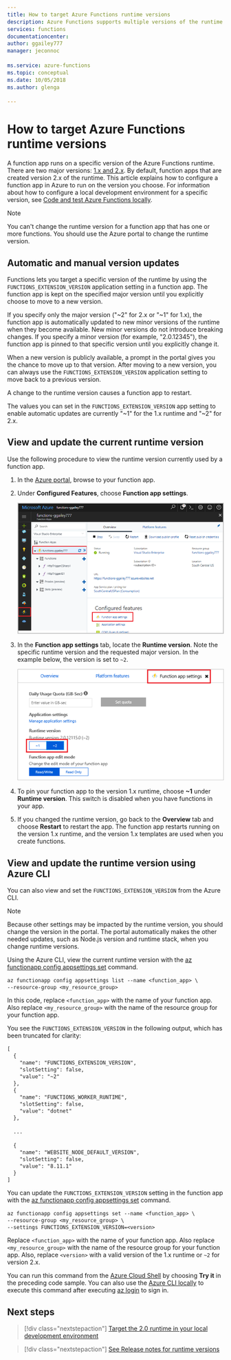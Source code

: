 ```yaml
---
title: How to target Azure Functions runtime versions
description: Azure Functions supports multiple versions of the runtime. Learn how to specify the runtime version of a function app hosted in Azure.
services: functions
documentationcenter: 
author: ggailey777
manager: jeconnoc

ms.service: azure-functions
ms.topic: conceptual
ms.date: 10/05/2018
ms.author: glenga

---
```

# How to target Azure Functions runtime versions

A function app runs on a specific version of the Azure Functions runtime. There are two major versions: [1.x and 2.x](functions-versions.md). By default, function apps that are created version 2.x of the runtime. This article explains how to configure a function app in Azure to run on the version you choose. For information about how to configure a local development environment for a specific version, see [Code and test Azure Functions locally](functions-run-local.md).

> [!NOTE]
> You can't change the runtime version for a function app that has one or more functions. You should use the Azure portal to change the runtime version.

## Automatic and manual version updates

Functions lets you target a specific version of the runtime by using the `FUNCTIONS_EXTENSION_VERSION` application setting in a function app. The function app is kept on the specified major version until you explicitly choose to move to a new version.

If you specify only the major version ("~2" for 2.x or "~1" for 1.x), the function app is automatically updated to new minor versions of the runtime when they become available. New minor versions do not introduce breaking changes. If you specify a minor version (for example, "2.0.12345"), the function app is pinned to that specific version until you explicitly change it.

When a new version is publicly available, a prompt in the portal gives you the chance to move up to that version. After moving to a new version, you can always use the `FUNCTIONS_EXTENSION_VERSION` application setting to move back to a previous version.

A change to the runtime version causes a function app to restart.

The values you can set in the `FUNCTIONS_EXTENSION_VERSION` app setting to enable automatic updates are currently "~1" for the 1.x runtime and "~2" for 2.x.

## View and update the current runtime version

Use the following procedure to view the runtime version currently used by a function app.

1. In the [Azure portal](https://portal.azure.com), browse to your function app.

1. Under **Configured Features**, choose **Function app settings**.

    ![Select function app settings](./media/set-runtime-version/add-update-app-setting.png)

1. In the **Function app settings** tab, locate the **Runtime version**. Note the specific runtime version and the requested major version. In the example below, the version is set to `~2`.

   ![Select function app settings](./media/set-runtime-version/function-app-view-version.png)

1. To pin your function app to the version 1.x runtime, choose **~1** under **Runtime version**. This switch is disabled when you have functions in your app.

1. If you changed the runtime version, go back to the **Overview** tab and choose **Restart** to restart the app.  The function app restarts running on the version 1.x runtime, and the version 1.x templates are used when you create functions.

## View and update the runtime version using Azure CLI

You can also view and set the `FUNCTIONS_EXTENSION_VERSION` from the Azure CLI.

>[!NOTE]
>Because other settings may be impacted by the runtime version, you should change the version in the portal. The portal automatically makes the other needed updates, such as Node.js version and runtime stack, when you change runtime versions.  

Using the Azure CLI, view the current runtime version with the [az functionapp config appsettings set](/cli/azure/functionapp/config/appsettings#set) command.

```azurecli-interactive
az functionapp config appsettings list --name <function_app> \
--resource-group <my_resource_group>
```

In this code, replace `<function_app>` with the name of your function app. Also replace `<my_resource_group>` with the name of the resource group for your function app. 

You see the `FUNCTIONS_EXTENSION_VERSION` in the following output, which has been truncated for clarity:

```output
[
  {
    "name": "FUNCTIONS_EXTENSION_VERSION",
    "slotSetting": false,
    "value": "~2"
  },
  {
    "name": "FUNCTIONS_WORKER_RUNTIME",
    "slotSetting": false,
    "value": "dotnet"
  },
  
  ...
  
  {
    "name": "WEBSITE_NODE_DEFAULT_VERSION",
    "slotSetting": false,
    "value": "8.11.1"
  }
]
```

You can update the `FUNCTIONS_EXTENSION_VERSION` setting in the function app with the [az functionapp config appsettings set](/cli/azure/functionapp/config/appsettings#set) command.

```azurecli-interactive
az functionapp config appsettings set --name <function_app> \
--resource-group <my_resource_group> \
--settings FUNCTIONS_EXTENSION_VERSION=<version>
```

Replace `<function_app>` with the name of your function app. Also replace `<my_resource_group>` with the name of the resource group for your function app. Also, replace `<version>` with a valid version of the 1.x runtime or `~2` for version 2.x.

You can run this command from the [Azure Cloud Shell](../cloud-shell/overview.md) by choosing **Try it** in the preceding code sample. You can also use the [Azure CLI locally](/cli/azure/install-azure-cli) to execute this command after executing [az login](/cli/azure/reference-index#az-login) to sign in.

## Next steps

> [!div class="nextstepaction"]
> [Target the 2.0 runtime in your local development environment](functions-run-local.md)

> [!div class="nextstepaction"]
> [See Release notes for runtime versions](https://github.com/Azure/azure-webjobs-sdk-script/releases)
